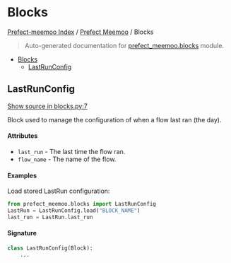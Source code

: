 # Blocks

[Prefect-meemoo Index](../README.md#prefect-meemoo-index) /
[Prefect Meemoo](./index.md#prefect-meemoo) /
Blocks

> Auto-generated documentation for [prefect_meemoo.blocks](../../prefect_meemoo/blocks.py) module.

- [Blocks](#blocks)
  - [LastRunConfig](#lastrunconfig)

## LastRunConfig

[Show source in blocks.py:7](../../prefect_meemoo/blocks.py#L7)

Block used to manage the configuration of when a flow last ran (the day).

#### Attributes

- `last_run` - The last time the flow ran.
- `flow_name` - The name of the flow.

#### Examples

Load stored LastRun configuration:

```python
from prefect_meemoo.blocks import LastRunConfig
LastRun = LastRunConfig.load("BLOCK_NAME")
last_run = LastRun.last_run
```

#### Signature

```python
class LastRunConfig(Block):
    ...
```